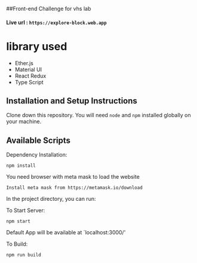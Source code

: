 ##Front-end Challenge for vhs lab

#### Live url : `https://explore-block.web.app`
# library used
 - Ether.js
 - Material UI
 - React Redux
 - Type Script

## Installation and Setup Instructions

Clone down this repository. You will need `node` and `npm` installed globally on your machine. 
## Available Scripts

Dependency Installation:

`npm install`  

You need browser with meta mask to load the website

`Install meta mask from https://metamask.io/download`

In the project directory, you can run:

To Start Server:

`npm start`  

Default App will be available at `localhost:3000/'

To Build:

`npm run build`  